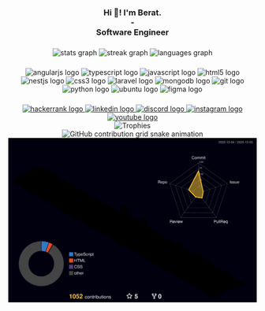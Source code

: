 <h3 align="center">Hi 👋! I'm Berat.<br>-<br>Software Engineer</h3>

###

<div align="center">
	<img src="https://github-readme-stats.vercel.app/api?username=BeratKARATAS53&show=prs_merged&hide=issues&theme=dracula&show_icons=true&locale=en&hide_border=true" height="150" alt="stats graph"/>
	<img src="https://streak-stats.demolab.com?user=beratkaratas53&locale=en&mode=weekly&theme=dracula&hide_border=true&border_radius=5&date_format=j%20M%5B%20Y%5D" height="150" alt="streak graph"/>
	<img src="https://github-readme-stats.vercel.app/api/top-langs?username=beratkaratas53&locale=en&hide_title=false&layout=compact&card_width=320&langs_count=6&theme=dracula&hide_border=true" height="150" alt="languages graph"/>
</div>

###

<div align="center">
	<img src="https://cdn.jsdelivr.net/gh/devicons/devicon/icons/angularjs/angularjs-original.svg" height="30" width="42" alt="angularjs logo"/>
	<img src="https://cdn.jsdelivr.net/gh/devicons/devicon/icons/typescript/typescript-plain.svg" height="30" width="42" alt="typescript logo"/>
	<img src="https://cdn.jsdelivr.net/gh/devicons/devicon/icons/javascript/javascript-original.svg" height="30" width="42" alt="javascript logo"/>
	<img src="https://cdn.jsdelivr.net/gh/devicons/devicon/icons/html5/html5-original.svg" height="30" width="42" alt="html5 logo"/>
	<img src="https://cdn.jsdelivr.net/gh/devicons/devicon/icons/nestjs/nestjs-plain.svg" height="30" width="42" alt="nestjs logo"/>
	<img src="https://cdn.jsdelivr.net/gh/devicons/devicon/icons/css3/css3-original.svg" height="30" width="42" alt="css3 logo"/>
	<img src="https://cdn.jsdelivr.net/gh/devicons/devicon/icons/laravel/laravel-plain.svg" height="30" width="42" alt="laravel logo"/>
	<img src="https://cdn.jsdelivr.net/gh/devicons/devicon/icons/mongodb/mongodb-original.svg" height="30" width="42" alt="mongodb logo"/>
	<img src="https://cdn.jsdelivr.net/gh/devicons/devicon/icons/git/git-original.svg" height="30" width="42" alt="git logo"/>
	<img src="https://cdn.jsdelivr.net/gh/devicons/devicon/icons/python/python-original.svg" height="30" width="42" alt="python logo"/>
	<img src="https://cdn.jsdelivr.net/gh/devicons/devicon/icons/ubuntu/ubuntu-plain.svg" height="30" width="42" alt="ubuntu logo"/>
	<img src="https://cdn.jsdelivr.net/gh/devicons/devicon/icons/figma/figma-original.svg" height="30" width="42" alt="figma logo"/>
</div>

###

<div align="center">
	<a href="https://www.hackerrank.com/Berat_KARATAS" target="_blank">
		<img src="https://img.shields.io/static/v1?message=HackerRank&logo=hackerrank&label=&color=2EC866&logoColor=white&labelColor=&style=for-the-badge" height="35" alt="hackerrank logo"/>
	</a>
	<a href="https://www.linkedin.com/in/berat-karatas/" target="_blank">
		<img src="https://img.shields.io/static/v1?message=LinkedIn&logo=linkedin&label=&color=0077B5&logoColor=white&labelColor=&style=for-the-badge" height="35" alt="linkedin logo"/>
	</a>
	<a href="https://discordapp.com/users/326313038703624193" target="_blank">
		<img src="https://img.shields.io/static/v1?message=Discord&logo=discord&label=&color=8E2DE2&logoColor=white&labelColor=&style=for-the-badge" height="35" alt="discord logo"/>
	</a>
	<a href="https://www.instagram.com/karatas_berat/" target="_blank">
		<img src="https://img.shields.io/static/v1?message=Instagram&logo=instagram&label=&color=E4405F&logoColor=white&labelColor=&style=for-the-badge" height="35" alt="instagram logo"/>
	</a>
	<a href="https://www.youtube.com/@beratkaratas9396" target="_blank">
		<img src="https://img.shields.io/static/v1?message=Youtube&logo=youtube&label=&color=FF0000&logoColor=white&labelColor=&style=for-the-badge" height="35" alt="youtube logo"/>
	</a>
</div>

<div align="center">
	<img src="https://github-profile-trophy.vercel.app/?username=beratkaratas53&row=1&column=10&theme=dracula&no-frame=true" height="150" alt="Trophies"/>
</div>

<div align="center">
	<img src="https://raw.githubusercontent.com/beratkaratas53/beratkaratas53/output/github-contribution-grid-snake.svg" alt="GitHub contribution grid snake animation" />
	<img src="https://raw.githubusercontent.com/beratkaratas53/beratkaratas53/master/profile-3d-contrib/profile-night-rainbow.svg" alt="GitHub stats" />
</div>

###

